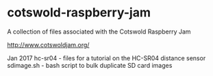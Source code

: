 # cotswold-raspberry-jam

A collection of files associated with the Cotswold Raspberry Jam

http://www.cotswoldjam.org/

Jan 2017 hc-sr04 - files for a tutorial on the HC-SR04 distance sensor
sdimage.sh       - bash script to bulk duplicate SD card images
